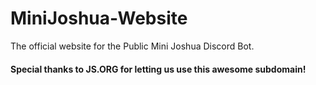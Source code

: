 # MiniJoshua-Website
The official website for the Public Mini Joshua Discord Bot.

#### Special thanks to JS.ORG for letting us use this awesome subdomain!
